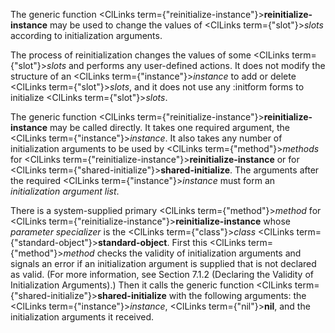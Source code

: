  



The generic function <ClLinks  term={"reinitialize-instance"}><b>reinitialize-instance</b></ClLinks> may be used to change the values of <ClLinks  term={"slot"}><i>slots</i></ClLinks> according to initialization arguments. 



The process of reinitialization changes the values of some <ClLinks  term={"slot"}><i>slots</i></ClLinks> and performs any user-defined actions. It does not modify the structure of an <ClLinks  term={"instance"}><i>instance</i></ClLinks> to add or delete <ClLinks  term={"slot"}><i>slots</i></ClLinks>, and it does not use any :initform forms to initialize <ClLinks  term={"slot"}><i>slots</i></ClLinks>. 



The generic function <ClLinks  term={"reinitialize-instance"}><b>reinitialize-instance</b></ClLinks> may be called directly. It takes one required argument, the <ClLinks  term={"instance"}><i>instance</i></ClLinks>. It also takes any number of initialization arguments to be used by <ClLinks  term={"method"}><i>methods</i></ClLinks> for <ClLinks  term={"reinitialize-instance"}><b>reinitialize-instance</b></ClLinks> or for <ClLinks  term={"shared-initialize"}><b>shared-initialize</b></ClLinks>. The arguments after the required <ClLinks  term={"instance"}><i>instance</i></ClLinks> must form an *initialization argument list*. 



There is a system-supplied primary <ClLinks  term={"method"}><i>method</i></ClLinks> for <ClLinks  term={"reinitialize-instance"}><b>reinitialize-instance</b></ClLinks> whose *parameter specializer* is the <ClLinks  term={"class"}><i>class</i></ClLinks> <ClLinks  term={"standard-object"}><b>standard-object</b></ClLinks>. First this <ClLinks  term={"method"}><i>method</i></ClLinks> checks the validity of initialization arguments and signals an error if an initialization argument is supplied that is not declared as valid. (For more information, see Section 7.1.2 (Declaring the Validity of Initialization Arguments).) Then it calls the generic function <ClLinks  term={"shared-initialize"}><b>shared-initialize</b></ClLinks> with the following arguments: the <ClLinks  term={"instance"}><i>instance</i></ClLinks>, <ClLinks  term={"nil"}><b>nil</b></ClLinks>, and the initialization arguments it received. 



